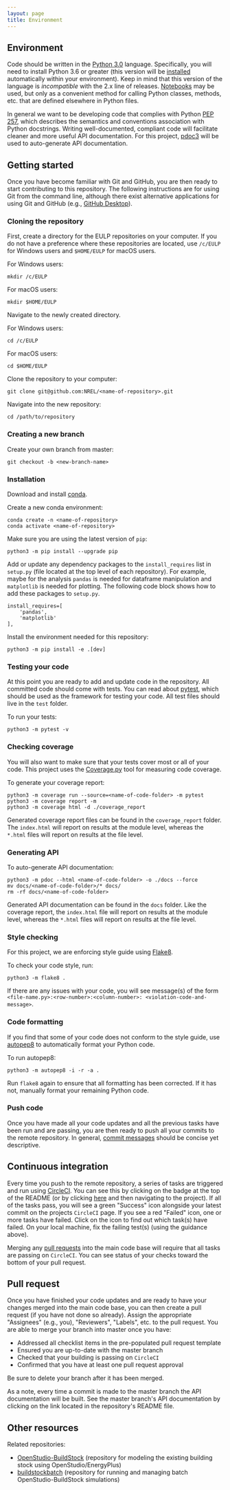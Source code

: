 ```yaml
---
layout: page
title: Environment
---
```


Environment
-----------
Code should be written in the [Python 3.0](https://www.python.org/download/releases/3.0/) language. Specifically, you will need to install Python 3.6 or greater (this version will be [installed](#installation) automatically within your environment). Keep in mind that this version of the language is _incompatible_ with the 2.x line of releases. [Notebooks](https://jupyter.org/) may be used, but only as a convenient method for calling Python classes, methods, etc. that are defined elsewhere in Python files.

In general we want to be developing code that complies with Python [PEP 257](https://www.python.org/dev/peps/pep-0257/), which describes the semantics and conventions association with Python docstrings. Writing well-documented, compliant code will facilitate cleaner and more useful API documentation. For this project, [pdoc3](https://pdoc3.github.io/pdoc/) will be used to auto-generate API documentation.

Getting started
---------------
Once you have become familiar with Git and GitHub, you are then ready to start contributing to this repository. The following instructions are for using Git from the command line, although there exist alternative applications for using Git and GitHub (e.g., [GitHub Desktop](https://desktop.github.com/)).
 
### Cloning the repository
First, create a directory for the EULP repositories on your computer.  If you do not have a preference where these repositories are located, use `/c/EULP` for Windows users and `$HOME/EULP` for macOS users.

For Windows users:
```
mkdir /c/EULP
```
For macOS users:
```
mkdir $HOME/EULP
```
Navigate to the newly created directory.

For Windows users:
```
cd /c/EULP
```
For macOS users:
```
cd $HOME/EULP
```
Clone the repository to your computer:
```
git clone git@github.com:NREL/<name-of-repository>.git
```
Navigate into the new repository:
```
cd /path/to/repository
```

### Creating a new branch
Create your own branch from master:
```
git checkout -b <new-branch-name>
```

### Installation
Download and install [conda](https://docs.conda.io/en/latest/).

Create a new conda environment:
```
conda create -n <name-of-repository>
conda activate <name-of-repository>
```

Make sure you are using the latest version of `pip`:
```
python3 -m pip install --upgrade pip
```

Add or update any dependency packages to the `install_requires` list in `setup.py` (file located at the top level of each repository). For example, maybe for the analysis `pandas` is needed for dataframe manipulation and `matplotlib` is needed for plotting. The following code block shows how to add these packages to `setup.py`.
```
install_requires=[
    'pandas',
    'matplotlib'
],
```

Install the environment needed for this repository:
```
python3 -m pip install -e .[dev]
```

### Testing your code
At this point you are ready to add and update code in the repository. All committed code should come with tests. You can read about [pytest](https://docs.pytest.org/en/latest/), which should be used as the framework for testing your code. All test files should live in the `test` folder.

To run your tests:
```
python3 -m pytest -v
```

### Checking coverage
You will also want to make sure that your tests cover most or all of your code. This project uses the [Coverage.py](https://coverage.readthedocs.io/en/v4.5.x/) tool for measuring code coverage.

To generate your coverage report:
```
python3 -m coverage run --source=<name-of-code-folder> -m pytest
python3 -m coverage report -m
python3 -m coverage html -d ./coverage_report
```
Generated coverage report files can be found in the `coverage_report` folder. The `index.html` will report on results at the module level, whereas the `*.html` files will report on results at the file level.

### Generating API
To auto-generate API documentation:
```
python3 -m pdoc --html <name-of-code-folder> -o ./docs --force
mv docs/<name-of-code-folder>/* docs/
rm -rf docs/<name-of-code-folder>
```
Generated API documentation can be found in the `docs` folder. Like the coverage report, the `index.html` file will report on results at the module level, whereas the `*.html` files will report on results at the file level.

### Style checking
For this project, we are enforcing style guide using [Flake8](http://flake8.pycqa.org/en/latest/).

To check your code style, run:
```
python3 -m flake8 .
```
If there are any issues with your code, you will see message(s) of the form `<file-name.py>:<row-number>:<column-number>: <violation-code-and-message>`.

### Code formatting
If you find that some of your code does not conform to the style guide, use [autopep8](https://pypi.org/project/autopep8/0.8/) to automatically format your Python code.

To run autopep8:
```
python3 -m autopep8 -i -r -a .
```
Run `flake8` again to ensure that all formatting has been corrected. If it has not, manually format your remaining Python code.

### Push code
Once you have made all your code updates and all the previous tasks have been run and are passing, you are then ready to push all your commits to the remote repository. In general, [commit messages](https://gist.github.com/robertpainsi/b632364184e70900af4ab688decf6f53) should be concise yet descriptive.

Continuous integration
----------------------
Every time you push to the remote repository, a series of tasks are triggered and run using [CircleCI](https://circleci.com/). You can see this by clicking on the badge at the top of the README (or by clicking [here](https://circleci.com/gh/NREL/) and then navigating to the project). If all of the tasks pass, you will see a green "Success" icon alongside your latest commit on the projects `CircleCI` page. If you see a red "Failed" icon, one or more tasks have failed. Click on the icon to find out which task(s) have failed. On your local machine, fix the failing test(s) (using the guidance above).

Merging any [pull requests](#pull-requests) into the main code base will require that all tasks are passing on `CircleCI`. You can see status of your checks toward the bottom of your pull request.

Pull request
------------
Once you have finished your code updates and are ready to have your changes merged into the main code base, you can then create a pull request (if you have not done so already). Assign the appropriate "Assignees" (e.g., you), "Reviewers", "Labels", etc. to the pull request. You are able to merge your branch into master once you have:
* Addressed all checklist items in the pre-populated pull request template
* Ensured you are up-to-date with the master branch
* Checked that your building is passing on `CircleCI`
* Confirmed that you have at least one pull request approval

Be sure to delete your branch after it has been merged.

As a note, every time a commit is made to the master branch the API documentation will be built. See the master branch's API documentation by clicking on the link located in the repository's README file.

Other resources
---------------
Related repositories:
* [OpenStudio-BuildStock](https://github.com/NREL/OpenStudio-BuildStock) (repository for modeling the existing building stock using OpenStudio/EnergyPlus)
* [buildstockbatch](https://github.com/NREL/buildstockbatch) (repository for running and managing batch OpenStudio-BuildStock simulations)